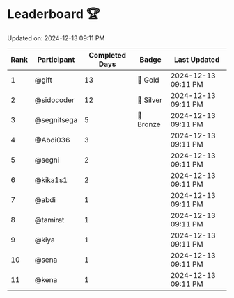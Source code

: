 # Leaderboard 🏆

Updated on: 2024-12-13 09:11 PM

| Rank | Participant       | Completed Days | Badge      | Last Updated         |
|------|-------------------|----------------|------------|----------------------|
| 1    | @gift             | 13             | 🏅 Gold     | 2024-12-13 09:11 PM |
| 2    | @sidocoder        | 12             | 🥈 Silver   | 2024-12-13 09:11 PM |
| 3    | @segnitsega       | 5              | 🥉 Bronze   | 2024-12-13 09:11 PM |
| 4    | @Abdi036          | 3              |            | 2024-12-13 09:11 PM |
| 5    | @segni            | 2              |            | 2024-12-13 09:11 PM |
| 6    | @kika1s1          | 2              |            | 2024-12-13 09:11 PM |
| 7    | @abdi             | 1              |            | 2024-12-13 09:11 PM |
| 8    | @tamirat          | 1              |            | 2024-12-13 09:11 PM |
| 9    | @kiya             | 1              |            | 2024-12-13 09:11 PM |
| 10   | @sena             | 1              |            | 2024-12-13 09:11 PM |
| 11   | @kena             | 1              |            | 2024-12-13 09:11 PM |
